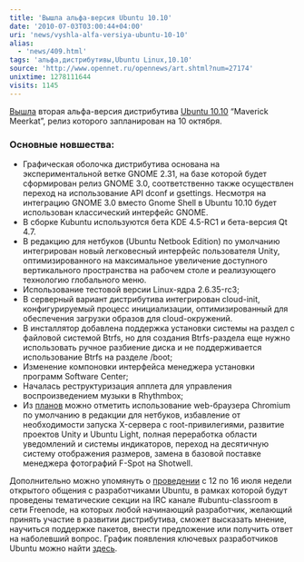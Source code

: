 ```yaml
---
title: 'Вышла альфа-версия Ubuntu 10.10'
date: '2010-07-03T03:00:44+04:00'
uri: 'news/vyshla-alfa-versiya-ubuntu-10-10'
alias: 
  - 'news/409.html'
tags: 'альфа,дистрибутивы,Ubuntu Linux,10.10'
source: 'http://www.opennet.ru/opennews/art.shtml?num=27174'
unixtime: 1278111644
visits: 1145
---
```

[Вышла](https://lists.ubuntu.com/archives/ubuntu-devel-announce/2010-July/000731.html) вторая альфа-версия дистрибутива [Ubuntu 10.10](http://www.ubuntu.com/testing/maverick/alpha2) “Maverick Meerkat”, релиз которого запланирован на 10 октября.

### Основные новшества:

*   Графическая оболочка дистрибутива основана на экспериментальной ветке GNOME 2.31, на базе которой будет сформирован релиз GNOME 3.0, соответственно также осуществлен переход на использование API dconf и gsettings. Несмотря на интеграцию GNOME 3.0 вместо Gnome Shell в Ubuntu 10.10 будет использован классический интерфейс GNOME.
*   В сборке Kubuntu используются бета KDE 4.5-RC1 и бета-версия Qt 4.7.
*   В редакцию для нетбуков (Ubuntu Netbook Edition) по умолчанию интегрирован новый легковесный интерфейс пользователя Unity, оптимизированного на максимальное увеличение доступного вертикального пространства на рабочем столе и реализующего технологию глобального меню.
*   Использование тестовой версии Linux-ядра 2.6.35-rc3;
*   В серверный вариант дистрибутива интегрирован cloud-init, конфигурируемый процесс инициализации, оптимизированный  для обеспечения загрузки образов для cloud-окружений.
*   В инсталлятор добавлена поддержка установки системы на раздел с файловой системой Btrfs, но для создания Btrfs-раздела еще нужно использовать ручное разбиение диска и не поддерживается использование Btrfs на разделе /boot;
*   Изменение компоновки интерфейса менеджера установки программ Software Center;
*   Началась реструктуризация апплета для управления воспроизведением музыки в Rhythmbox;
*   Из [планов](https://blueprints.launchpad.net/ubuntu/maverick/+specs) можно отметить использование web-браузера Chromium по умолчанию в редакции для нетбуков, избавление от необходимости запуска X-сервера с root-привилегиями, развитие проектов Unity и Ubuntu Light, полная переработка области уведомлений и системы индикаторов, переход на десятичную систему отображения размеров, замена в базовой поставке менеджера фотографий F-Spot на Shotwell.

Дополнительно можно упомянуть о [проведении](https://lists.ubuntu.com/archives/ubuntu-devel-announce/2010-June/000728.html) с 12 по 16 июля недели открытого общения c разработчиками Ubuntu, в рамках которой будут проведены тематические секции на IRC канале #ubuntu-classroom в сети Freenode, на которых любой начинающий разработчик, желающий принять участие в развитии дистрибутива, сможет высказать мнение, научиться поддержке пакетов, внести предложение или получить ответ на наболевший вопрос. График появления ключевых разработчиков Ubuntu можно найти [здесь](https://wiki.ubuntu.com/UbuntuDeveloperWeek).
